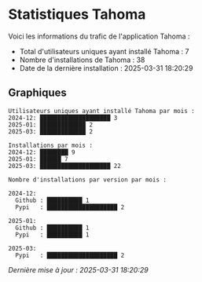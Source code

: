 # Statistiques Tahoma

Voici les informations du trafic de l'application Tahoma :
- Total d'utilisateurs uniques ayant installé Tahoma : 7
- Nombre d'installations de Tahoma : 38
- Date de la dernière installation : 2025-03-31 18:20:29

## Graphiques
```
Utilisateurs uniques ayant installé Tahoma par mois :
2024-12: ████████████████████ 3
2025-01: █████████████ 2
2025-03: █████████████ 2
```

```
Installations par mois :
2024-12: ████████ 9
2025-01: ██████ 7
2025-03: ████████████████████ 22
```

```
Nombre d'installations par version par mois :

2024-12:
  Github : ██████████ 1
  Pypi   : ████████████████████ 2

2025-01:
  Github : ██████████ 1
  Pypi   : ██████████ 1

2025-03:
  Pypi   : ████████████████████ 2
```


*Dernière mise à jour : 2025-03-31 18:20:29*

